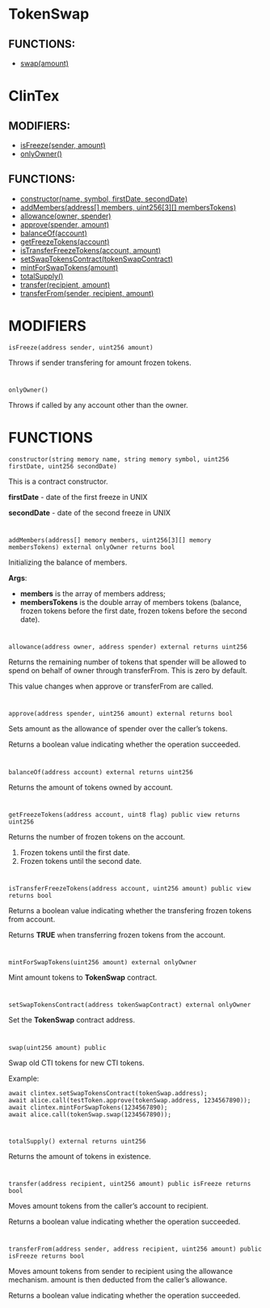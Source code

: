 # TokenSwap

## FUNCTIONS:
* <a href="#swap">swap(amount)</a>
#
# ClinTex

## MODIFIERS:
* <a href="#isFreeze">isFreeze(sender, amount)</a>
* <a href="#onlyOwner">onlyOwner()</a>

## FUNCTIONS:

* <a href="#constructor">constructor(name, symbol, firstDate, secondDate)</a>
* <a href="#addMembers">addMembers(address[] members, uint256[3][] membersTokens)</a>
* <a href="#allowance">allowance(owner, spender)</a>
* <a href="#approve">approve(spender, amount)</a>
* <a href="#balanceOf">balanceOf(account)</a>
* <a href="#getFreezeTokens">getFreezeTokens(account)</a>
* <a href="#isTransferFreezeTokens">isTransferFreezeTokens(account, amount)</a>
* <a href="#setSwapTokensContract">setSwapTokensContract(tokenSwapContract)</a>
* <a href="#mintForSwapTokens">mintForSwapTokens(amount)</a>
* <a href="#totalSupply">totalSupply()</a>
* <a href="#transfer">transfer(recipient, amount)</a>
* <a href="#transferFrom">transferFrom(sender, recipient, amount)</a>

#

# MODIFIERS
<div id="isFreeze"></div>

```
isFreeze(address sender, uint256 amount) 
``` 
Throws if sender transfering for amount frozen tokens.
#
<div id="onlyOwner"></div>

```
onlyOwner()
``` 
Throws if called by any account other than the owner.
#
# FUNCTIONS
<div id="constructor"></div>

```
constructor(string memory name, string memory symbol, uint256 firstDate, uint256 secondDate) 
```                                                                 
This is a contract constructor.

**firstDate** - date of the first freeze in UNIX

**secondDate** - date of the second freeze in UNIX

#
<div id="addMembers"></div>

```
addMembers(address[] memory members, uint256[3][] memory membersTokens) external onlyOwner returns bool
```
Initializing the balance of members.

**Args**:
* **members** is the array of members address;
* **membersTokens** is the double array of members tokens (balance, frozen tokens before the first date, frozen tokens before the second date).
#
<div id="allowance"></div>

```
allowance(address owner, address spender) external returns uint256  
```                                                                 

Returns the remaining number of tokens that spender will be allowed to spend on behalf of owner through transferFrom. This is zero by default.

This value changes when approve or transferFrom are called.
#
<div id="approve"></div>

```
approve(address spender, uint256 amount) external returns bool
```

Sets amount as the allowance of spender over the caller’s tokens.

Returns a boolean value indicating whether the operation succeeded.
#
<div id="balanceOf"></div>

```
balanceOf(address account) external returns uint256
```
Returns the amount of tokens owned by account.
#
<div id="getFreezeTokens"></div>

```
getFreezeTokens(address account, uint8 flag) public view returns uint256
```
Returns the number of frozen tokens on the account.

1. Frozen tokens until the first date.
2. Frozen tokens until the second date.

#
<div id="isTransferFreezeTokens"></div>

```
isTransferFreezeTokens(address account, uint256 amount) public view returns bool
```
Returns a boolean value indicating whether the transfering frozen tokens from account.

Returns **TRUE** when transferring frozen tokens from the account.

#
<div id="mintForSwapTokens"></div>

```
mintForSwapTokens(uint256 amount) external onlyOwner
```
Mint amount tokens to **TokenSwap** contract.

#
<div id="setSwapTokensContract"></div>

```
setSwapTokensContract(address tokenSwapContract) external onlyOwner
```
Set the **TokenSwap** contract address.

#
<div id="swap"></div>

```
swap(uint256 amount) public
```
Swap old CTI tokens for new CTI tokens. 

Example:
```
await clintex.setSwapTokensContract(tokenSwap.address);
await alice.call(testToken.approve(tokenSwap.address, 1234567890));
await clintex.mintForSwapTokens(1234567890);
await alice.call(tokenSwap.swap(1234567890));
```

#
<div id="totalSupply"></div>

```
totalSupply() external returns uint256
```
Returns the amount of tokens in existence.
#
<div id="transfer"></div>

```
transfer(address recipient, uint256 amount) public isFreeze returns bool
```

Moves amount tokens from the caller’s account to recipient.

Returns a boolean value indicating whether the operation succeeded.
#
<div id="transferFrom"></div>

```
transferFrom(address sender, address recipient, uint256 amount) public isFreeze returns bool
```

Moves amount tokens from sender to recipient using the allowance mechanism. amount is then deducted from the caller’s allowance.

Returns a boolean value indicating whether the operation succeeded.
